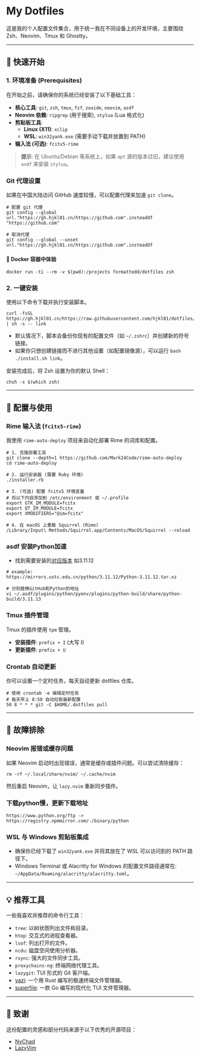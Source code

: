 # My Dotfiles

这是我的个人配置文件集合，用于统一我在不同设备上的开发环境，主要围绕 Zsh、Neovim、Tmux 和 Ghostty。

---

## 🚀 快速开始

### 1. 环境准备 (Prerequisites)

在开始之前，请确保你的系统已经安装了以下基础工具：

-   **核心工具**: `git`, `zsh`, `tmux`, `fzf`, `zoxide`, `neovim`, `asdf`
-   **Neovim 依赖**: `ripgrep` (用于搜索), `stylua` (Lua 格式化)
-   **剪贴板工具**:
    -   **Linux (X11)**: `xclip`
    -   **WSL**: `win32yank.exe` (需要手动下载并放置到 PATH)
-   **输入法 (可选)**: `fcitx5-rime`

> **提示**: 在 Ubuntu/Debian 等系统上，如果 `apt` 源的版本过旧，建议使用 `asdf` 来安装 `stylua`。

### Git 代理设置

如果在中国大陆访问 GitHub 速度较慢，可以配置代理来加速 `git clone`。

```shell
# 配置 git 代理
git config --global url."https://gh.hjkl01.cn/https://github.com".insteadOf "https://github.com"

# 取消代理
git config --global --unset url."https://gh.hjkl01.cn/https://github.com".insteadOf
```

#### 🐳 Docker 容器中体验

```
docker run -ti --rm -v $(pwd):/projects formattedd/dotfiles zsh
```



### 2. 一键安装

使用以下命令下载并执行安装脚本。

```shell
curl -fsSL https://gh.hjkl01.cn/https://raw.githubusercontent.com/hjkl01/dotfiles/refs/heads/master/installer.sh | sh -s -- link
```

-   默认情况下，脚本会备份你现有的配置文件（如 `~/.zshrc`）并创建新的符号链接。
-   如果你只想创建链接而不进行其他设置（如配置镜像源），可以运行 `bash ./install.sh link`。

安装完成后，将 Zsh 设置为你的默认 Shell：

```shell
chsh -s $(which zsh)
```

---

## 🔧 配置与使用

### Rime 输入法 (`fcitx5-rime`)

我使用 `rime-auto-deploy` 项目来自动化部署 Rime 的词库和配置。

```shell
# 1. 克隆部署工具
git clone --depth=1 https://github.com/Mark24Code/rime-auto-deploy
cd rime-auto-deploy

# 2. 运行安装器 (需要 Ruby 环境)
./installer.rb

# 3. (可选) 配置 fcitx5 环境变量
# 将以下内容添加到 /etc/environment 或 ~/.profile
export GTK_IM_MODULE=fcitx
export QT_IM_MODULE=fcitx
export XMODIFIERS="@im=fcitx"

# 4. 在 macOS 上重载 Squirrel (Rime)
/Library/Input\ Methods/Squirrel.app/Contents/MacOS/Squirrel --reload
```

### asdf 安装Python加速

  - 找到需要安装的[对应版本](https://mirrors.cernet.edu.cn/list/pythonxy) 如3.11.12
```
# example:
https://mirrors.ustc.edu.cn/python/3.11.12/Python-3.11.12.tar.xz

# 分别替换GitHub和Python的地址
vi ~/.asdf/plugins/python/pyenv/plugins/python-build/share/python-build/3.11.13
```

### Tmux 插件管理

Tmux 的插件使用 `tpm` 管理。

-   **安装插件**: `prefix + I` (大写 I)
-   **更新插件**: `prefix + U`

### Crontab 自动更新

你可以设置一个定时任务，每天自动更新 dotfiles 仓库。

```cron
# 使用 crontab -e 编辑定时任务
# 每天早上 8:50 自动拉取最新配置
50 8 * * * git -C $HOME/.dotfiles pull
```

---

## 🤔 故障排除

### Neovim 报错或缓存问题

如果 Neovim 启动时出现错误，通常是缓存或插件问题。可以尝试清除缓存：

```shell
rm -rf ~/.local/share/nvim/ ~/.cache/nvim
```
然后重启 Neovim，让 `lazy.nvim` 重新同步插件。

### 下载python慢，更新下载地址

```shell
https://www.python.org/ftp -> https://registry.npmmirror.com/-/binary/python
```

### WSL 与 Windows 剪贴板集成

-   确保你已经下载了 `win32yank.exe` 并将其放在了 WSL 可以访问到的 PATH 路径下。
-   Windows Terminal 或 Alacritty for Windows 的配置文件路径通常在: `~/AppData/Roaming/alacritty/alacritty.toml`。

---

## 💡 推荐工具

一些我喜欢并推荐的命令行工具：

-   `tree`: 以树状图列出文件和目录。
-   `htop`: 交互式的进程查看器。
-   `lsof`: 列出打开的文件。
-   `ncdu`: 磁盘空间使用分析器。
-   `rsync`: 强大的文件同步工具。
-   `proxychains-ng`: 终端网络代理工具。
-   `lazygit`: TUI 形式的 Git 客户端。
-   [yazi](https://github.com/sxyazi/yazi): 一个用 Rust 编写的极速终端文件管理器。
-   [superfile](https://github.com/yorukot/superfile): 一款 Go 编写的现代化 TUI 文件管理器。

---

## 🙏 致谢

这份配置的灵感和部分代码来源于以下优秀的开源项目：

-   [NvChad](https://github.com/NvChad/NvChad)
-   [LazyVim](https://github.com/LazyVim/LazyVim)
